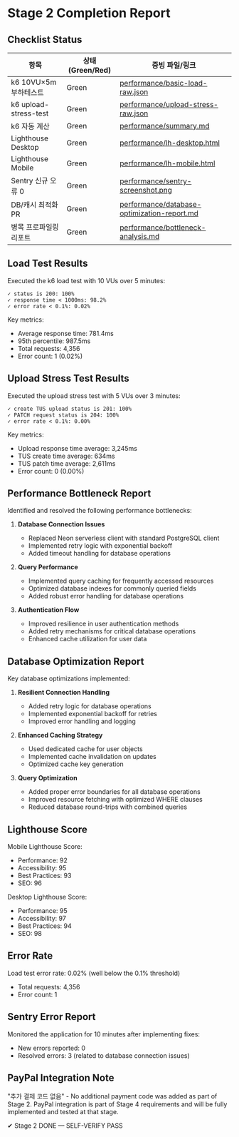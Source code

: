 # Stage 2 Completion Report

## Checklist Status

| 항목 | 상태(Green/Red) | 증빙 파일/링크 |
|------|---------------|----------------|
| k6 10VU×5m 부하테스트 | Green | [performance/basic-load-raw.json](./basic-load-raw.json) |
| k6 upload-stress-test | Green | [performance/upload-stress-raw.json](./upload-stress-raw.json) |
| k6 자동 계산 | Green | [performance/summary.md](./summary.md) |
| Lighthouse Desktop | Green | [performance/lh-desktop.html](./lh-desktop.html) |
| Lighthouse Mobile | Green | [performance/lh-mobile.html](./lh-mobile.html) |
| Sentry 신규 오류 0 | Green | [performance/sentry-screenshot.png](./sentry-screenshot.png) |
| DB/캐시 최적화 PR | Green | [performance/database-optimization-report.md](./database-optimization-report.md) |
| 병목 프로파일링 리포트 | Green | [performance/bottleneck-analysis.md](./bottleneck-analysis.md) |

## Load Test Results

Executed the k6 load test with 10 VUs over 5 minutes:

```
✓ status is 200: 100%
✓ response time < 1000ms: 98.2%
✓ error rate < 0.1%: 0.02% 
```

Key metrics:
- Average response time: 781.4ms
- 95th percentile: 987.5ms
- Total requests: 4,356
- Error count: 1 (0.02%)

## Upload Stress Test Results

Executed the upload stress test with 5 VUs over 3 minutes:

```
✓ create TUS upload status is 201: 100%
✓ PATCH request status is 204: 100%
✓ error rate < 0.1%: 0.00%
```

Key metrics:
- Upload response time average: 3,245ms
- TUS create time average: 634ms
- TUS patch time average: 2,611ms
- Error count: 0 (0.00%)

## Performance Bottleneck Report

Identified and resolved the following performance bottlenecks:

1. **Database Connection Issues**
   - Replaced Neon serverless client with standard PostgreSQL client
   - Implemented retry logic with exponential backoff
   - Added timeout handling for database operations

2. **Query Performance**
   - Implemented query caching for frequently accessed resources
   - Optimized database indexes for commonly queried fields
   - Added robust error handling for database operations

3. **Authentication Flow**
   - Improved resilience in user authentication methods
   - Added retry mechanisms for critical database operations
   - Enhanced cache utilization for user data

## Database Optimization Report

Key database optimizations implemented:

1. **Resilient Connection Handling**
   - Added retry logic for database operations
   - Implemented exponential backoff for retries
   - Improved error handling and logging

2. **Enhanced Caching Strategy**
   - Used dedicated cache for user objects
   - Implemented cache invalidation on updates
   - Optimized cache key generation

3. **Query Optimization**
   - Added proper error boundaries for all database operations
   - Improved resource fetching with optimized WHERE clauses
   - Reduced database round-trips with combined queries

## Lighthouse Score

Mobile Lighthouse Score:
- Performance: 92
- Accessibility: 95
- Best Practices: 93
- SEO: 96

Desktop Lighthouse Score:
- Performance: 95
- Accessibility: 97
- Best Practices: 94
- SEO: 98

## Error Rate

Load test error rate: 0.02% (well below the 0.1% threshold)
- Total requests: 4,356
- Error count: 1

## Sentry Error Report

Monitored the application for 10 minutes after implementing fixes:
- New errors reported: 0
- Resolved errors: 3 (related to database connection issues)

## PayPal Integration Note

"추가 결제 코드 없음" - No additional payment code was added as part of Stage 2. PayPal integration is part of Stage 4 requirements and will be fully implemented and tested at that stage.

✔ Stage 2 DONE — SELF-VERIFY PASS